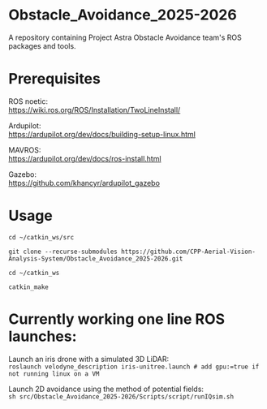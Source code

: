 # Obstacle_Avoidance_2025-2026
A repository containing Project Astra Obstacle Avoidance team's ROS packages and tools.

# Prerequisites
ROS noetic:<br/>
https://wiki.ros.org/ROS/Installation/TwoLineInstall/

Ardupilot:<br/>
https://ardupilot.org/dev/docs/building-setup-linux.html

MAVROS:<br/>
https://ardupilot.org/dev/docs/ros-install.html

Gazebo:<br/>
https://github.com/khancyr/ardupilot_gazebo


# Usage
`cd ~/catkin_ws/src`

`git clone --recurse-submodules https://github.com/CPP-Aerial-Vision-Analysis-System/Obstacle_Avoidance_2025-2026.git`

`cd ~/catkin_ws`

`catkin_make`

# Currently working one line ROS launches:
Launch an iris drone with a simulated 3D LiDAR:<br/>
`roslaunch velodyne_description iris-unitree.launch # add gpu:=true if not running linux on a VM`



Launch 2D avoidance using the method of potential fields:<br/>
`sh src/Obstacle_Avoidance_2025-2026/Scripts/script/runIQsim.sh`
